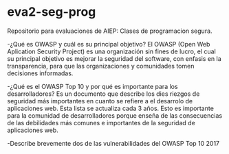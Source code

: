 # eva2-seg-prog
Repositorio para evaluaciones de AIEP: Clases de programacion segura.

-¿Qué es OWASP y cuál es su principal objetivo?
El OWASP (Open Web Aplication Security Project) es una organización sin fines de lucro,
el cual su principal objetivo es mejorar la seguridad del software, con enfasis en la transparencia,
para que las organizaciones y comunidades tomen decisiones informadas.

-¿Qué es el OWASP Top 10 y por qué es importante para los desarrolladores?
Es un documento que describe los dies riezgos de seguridad más importantes en cuanto se refiere a el desarrolo de aplicaciones web.
Esta lista se actualiza cada 3 años.
Esto es importante para la comunidad de desarrolladores porque enseña de las consecuencias de las debilidades más comunes
e importantes de la seguridad de aplicaciones web.

-Describe brevemente dos de las vulnerabilidades del OWASP Top 10 2017

